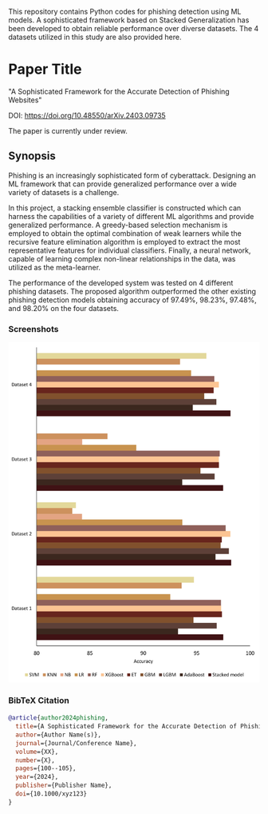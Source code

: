 
This repository contains Python codes for phishing detection using ML models. A sophisticated framework based on Stacked Generalization has been developed to obtain reliable performance over diverse datasets. The 4 datasets utilized in this study are also provided here. 
 

# Paper Title

"A Sophisticated Framework for the Accurate Detection of Phishing Websites"

DOI: https://doi.org/10.48550/arXiv.2403.09735


The paper is currently under review.


## Synopsis

Phishing is an increasingly sophisticated form of cyberattack. Designing an ML framework that can provide generalized performance over a wide variety of datasets is a challenge. 

In this project, a stacking ensemble classifier is constructed which can harness the capabilities of a variety of different ML algorithms and provide generalized performance. A greedy-based selection mechanism is employed to obtain the optimal combination of weak learners while the recursive feature elimination algorithm is employed to extract the most representative features for individual classifiers. Finally, a neural network, capable of learning complex non-linear relationships in the data, was utilized as the meta-learner. 

The performance of the developed system was tested on 4 different phishing datasets. The proposed algorithm outperformed the other existing phishing detection models obtaining accuracy of 97.49%, 98.23%, 97.48%, and 98.20% on the four datasets.

### Screenshots

![App Screenshot](https://github.com/newaz-aa/Phishing/blob/main/Figures/fig_3.jpg)


### BibTeX Citation
```bibtex
@article{author2024phishing,
  title={A Sophisticated Framework for the Accurate Detection of Phishing Websites},
  author={Author Name(s)},
  journal={Journal/Conference Name},
  volume={XX},
  number={X},
  pages={100--105},
  year={2024},
  publisher={Publisher Name},
  doi={10.1000/xyz123}
}

